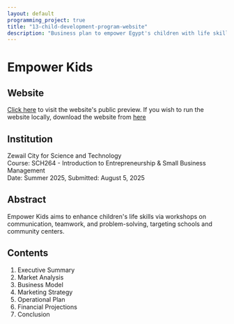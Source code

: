 ```yaml
---
layout: default
programming_project: true
title: "13-child-development-program-website"
description: "Business plan to empower Egypt's children with life skills through educational workshops and activities. "
---
```

# Empower Kids

## Website
[Click here](https://naqeeb1124.github.io/Child-development-Project-Website/) to visit the website's public preview.
If you wish to run the website locally, download the website from [here](https://drive.google.com/drive/folders/1wxZnbP8C95ChWXClenPZDTa2mPdV7Ph8?usp=drive_link)

## Institution
Zewail City for Science and Technology  
Course: SCH264 - Introduction to Entrepreneurship & Small Business Management    
Date: Summer 2025, Submitted: August 5, 2025

## Abstract
Empower Kids aims to enhance children's life skills via workshops on communication, teamwork, and problem-solving, targeting schools and community centers.

## Contents
1. Executive Summary
2. Market Analysis
3. Business Model
4. Marketing Strategy
5. Operational Plan
6. Financial Projections
7. Conclusion


